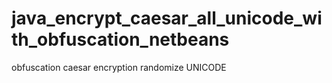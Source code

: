 # java_encrypt_caesar_all_unicode_with_obfuscation_netbeans
obfuscation caesar encryption randomize UNICODE 
